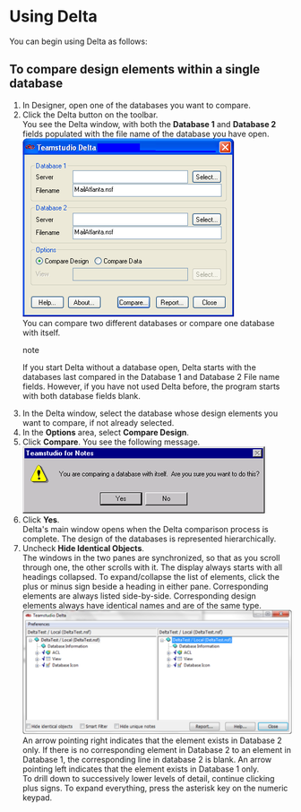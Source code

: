 # Using Delta

You can begin using Delta as follows:

## To compare design elements within a single database
1. In Designer, open one of the databases you want to compare.
2. Click the Delta button on the toolbar.  
   You see the Delta window, with both the **Database 1** and **Database 2** fields populated with the file name of the database you have open. 
   ![Main Window](img/using.png)  
   You can compare two different databases or compare one database with itself.
   <div class="admonition">
     <p class="admonition-title">note</p>
     <p>If you start Delta without a database open, Delta starts with the databases last compared in the Database 1 and Database 2 File name fields. However, if you have not used Delta before, the program starts with both database fields blank.</p>
   </div>
3. In the Delta window, select the database whose design elements you want to compare, if not already selected.
4. In the **Options** area, select **Compare Design**.
5. Click **Compare**. You see the following message.
   ![Self-Compare](img/using2.png)
6. Click **Yes**.  
   Delta's main window opens when the Delta comparison process is complete. The design of the databases is represented hierarchically.
7. Uncheck **Hide Identical Objects**.  
   The windows in the two panes are synchronized, so that as you scroll through one, the other scrolls with it. The display always starts with all headings collapsed. To expand/collapse the list of elements, click the plus or minus sign beside a heading in either pane. Corresponding elements are always listed side-by-side. Corresponding design elements always have identical names and are of the same type.  
   ![Main Window](img/using3.png)  
   An arrow pointing right indicates that the element exists in Database 2 only. If there is no corresponding element in Database 2 to an element in Database 1, the corresponding line in database 2 is blank. An arrow pointing left indicates that the element exists in Database 1 only.  
   To drill down to successively lower levels of detail, continue clicking plus signs. To expand everything, press the asterisk key on the numeric keypad.
